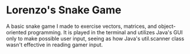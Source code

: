 # Lorenzo's Snake Game
A basic snake game I made to exercise vectors, matrices, and object-oriented programming. It is played in the terminal and utilizes Java's GUI only to make possible user input, seeing as how Java's util.scanner class wasn't effective in reading gamer input.
